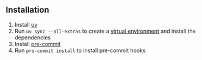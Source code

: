 ## Installation

1. Install [uv](https://github.com/astral-sh/uv)
2. Run `uv sync --all-extras` to create a [virtual environment](https://docs.python.org/3/tutorial/venv.html) and install the dependencies
3. Install [pre-commit](https://pre-commit.com/)
4. Run `pre-commit install` to install pre-commit hooks
